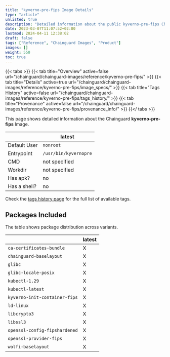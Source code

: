 ```yaml
---
title: "kyverno-pre-fips Image Details"
type: "article"
unlisted: true
description: "Detailed information about the public kyverno-pre-fips Chainguard Image."
date: 2023-03-07T11:07:52+02:00
lastmod: 2024-04-11 12:38:02
draft: false
tags: ["Reference", "Chainguard Images", "Product"]
images: []
weight: 550
toc: true
---
```


{{< tabs >}}
{{< tab title="Overview" active=false url="/chainguard/chainguard-images/reference/kyverno-pre-fips/" >}}
{{< tab title="Details" active=true url="/chainguard/chainguard-images/reference/kyverno-pre-fips/image_specs/" >}}
{{< tab title="Tags History" active=false url="/chainguard/chainguard-images/reference/kyverno-pre-fips/tags_history/" >}}
{{< tab title="Provenance" active=false url="/chainguard/chainguard-images/reference/kyverno-pre-fips/provenance_info/" >}}
{{</ tabs >}}

This page shows detailed information about the Chainguard **kyverno-pre-fips** Image.

|              | latest                |
|--------------|-----------------------|
| Default User | `nonroot`             |
| Entrypoint   | `/usr/bin/kyvernopre` |
| CMD          | not specified         |
| Workdir      | not specified         |
| Has apk?     | no                    |
| Has a shell? | no                    |

Check the [tags history page](/chainguard/chainguard-images/reference/kyverno-pre-fips/tags_history/) for the full list of available tags.

## Packages Included
The table shows package distribution across variants.

|                               | latest |
|-------------------------------|--------|
| `ca-certificates-bundle`      | X      |
| `chainguard-baselayout`       | X      |
| `glibc`                       | X      |
| `glibc-locale-posix`          | X      |
| `kubectl-1.29`                | X      |
| `kubectl-latest`              | X      |
| `kyverno-init-container-fips` | X      |
| `ld-linux`                    | X      |
| `libcrypto3`                  | X      |
| `libssl3`                     | X      |
| `openssl-config-fipshardened` | X      |
| `openssl-provider-fips`       | X      |
| `wolfi-baselayout`            | X      |

